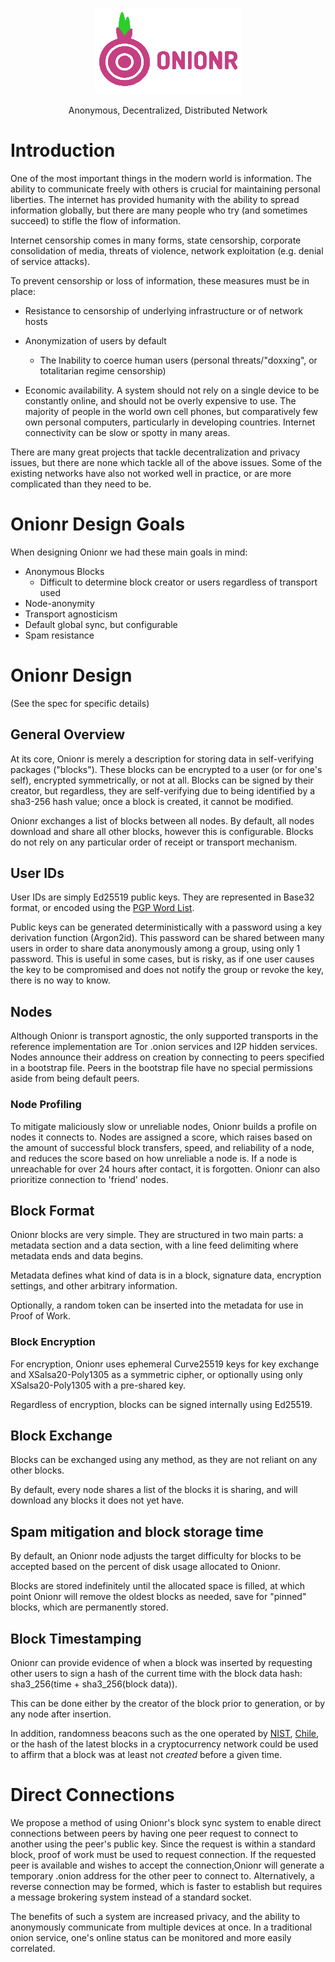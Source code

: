 <p align="center">
 <img src="onionr-logo.png" alt="<h1>Onionr</h1>">
</p>
<p align="center">Anonymous, Decentralized, Distributed Network</p>

# Introduction

One of the most important things in the modern world is information. The ability to communicate freely with others is crucial for maintaining personal liberties. The internet has provided humanity with the ability to spread information globally, but there are many people who try (and sometimes succeed) to stifle the flow of information.

Internet censorship comes in many forms, state censorship, corporate consolidation of media, threats of violence, network exploitation (e.g. denial of service attacks).

To prevent censorship or loss of information, these measures must be in place:

* Resistance to censorship of underlying infrastructure or of network hosts

* Anonymization of users by default
   * The Inability to coerce human users (personal threats/"doxxing", or totalitarian regime censorship)

* Economic availability. A system should not rely on a single device to be constantly online, and should not be overly expensive to use. The majority of people in the world own cell phones, but comparatively few own personal computers, particularly in developing countries. Internet connectivity can be slow or spotty in many areas.

There are many great projects that tackle decentralization and privacy issues, but there are none which tackle all of the above issues. Some of the existing networks have also not worked well in practice, or are more complicated than they need to be.

# Onionr Design Goals

When designing Onionr we had these main goals in mind:

* Anonymous Blocks
   * Difficult to determine block creator or users regardless of transport used
* Node-anonymity
* Transport agnosticism
* Default global sync, but configurable
* Spam resistance

# Onionr Design

(See the spec for specific details)

## General Overview

At its core, Onionr is merely a description for storing data in self-verifying packages ("blocks"). These blocks can be encrypted to a user (or for one's self), encrypted symmetrically, or not at all. Blocks can be signed by their creator, but regardless, they are self-verifying due to being identified by a sha3-256 hash value; once a block is created, it cannot be modified.

Onionr exchanges a list of blocks between all nodes. By default, all nodes download and share all other blocks, however this is configurable. Blocks do not rely on any particular order of receipt or transport mechanism.

## User IDs

User IDs are simply Ed25519 public keys. They are represented in Base32 format, or encoded using the [PGP Word List](https://en.wikipedia.org/wiki/PGP_word_list).

Public keys can be generated deterministically with a password using a key derivation function (Argon2id). This password can be shared between many users in order to share data anonymously among a group, using only 1 password. This is useful in some cases, but is risky, as if one user causes the key to be compromised and does not notify the group or revoke the key, there is no way to know.

## Nodes

Although Onionr is transport agnostic, the only supported transports in the reference implementation are Tor .onion services and I2P hidden services. Nodes announce their address on creation by connecting to peers specified in a bootstrap file. Peers in the bootstrap file have no special permissions aside from being default peers.

### Node Profiling

To mitigate maliciously slow or unreliable nodes, Onionr builds a profile on nodes it connects to. Nodes are assigned a score, which raises based on the amount of successful block transfers, speed, and reliability of a node, and reduces the score based on how unreliable a node is. If a node is unreachable for over 24 hours after contact, it is forgotten. Onionr can also prioritize connection to 'friend' nodes.

## Block Format

Onionr blocks are very simple. They are structured in two main parts: a metadata section and a data section, with a line feed delimiting where metadata ends and data begins. 

Metadata defines what kind of data is in a block, signature data, encryption settings, and other arbitrary information.

Optionally, a random token can be inserted into the metadata for use in Proof of Work.

### Block Encryption

For encryption, Onionr uses ephemeral Curve25519 keys for key exchange and XSalsa20-Poly1305 as a symmetric cipher, or optionally using only XSalsa20-Poly1305 with a pre-shared key.

Regardless of encryption, blocks can be signed internally using Ed25519.

## Block Exchange

Blocks can be exchanged using any method, as they are not reliant on any other blocks.

By default, every node shares a list of the blocks it is sharing, and will download any blocks it does not yet have.

## Spam mitigation and block storage time

By default, an Onionr node adjusts the target difficulty for blocks to be accepted based on the percent of disk usage allocated to Onionr.

Blocks are stored indefinitely until the allocated space is filled, at which point Onionr will remove the oldest blocks as needed, save for "pinned" blocks, which are permanently stored.

## Block Timestamping

Onionr can provide evidence of when a block was inserted by requesting other users to sign a hash of the current time with the block data hash: sha3_256(time + sha3_256(block data)).

This can be done either by the creator of the block prior to generation, or by any node after insertion.

In addition, randomness beacons such as the one operated by [NIST](https://beacon.nist.gov/home), [Chile](https://beacon.clcert.cl/), or the hash of the latest blocks in a cryptocurrency network could be used to affirm that a block was at least not *created* before a given time.

# Direct Connections

We propose a method of using Onionr's block sync system to enable direct connections between peers by having one peer request to connect to another using the peer's public key. Since the request is within a standard block, proof of work must be used to request connection. If the requested peer is available and wishes to accept the connection,Onionr will generate a temporary .onion address for the other peer to connect to. Alternatively, a reverse connection may be formed, which is faster to establish but requires a message brokering system instead of a standard socket.

The benefits of such a system are increased privacy, and the ability to anonymously communicate from multiple devices at once. In a traditional onion service, one's online status can be monitored and more easily correlated.